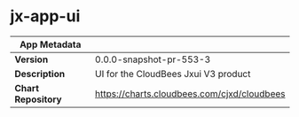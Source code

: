 # jx-app-ui

|App Metadata||
|---|---|
| **Version** | 0.0.0-snapshot-pr-553-3 |
| **Description** | UI for the CloudBees Jxui V3 product |
| **Chart Repository** | https://charts.cloudbees.com/cjxd/cloudbees |

